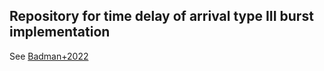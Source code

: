 ## Repository for time delay of arrival type III burst implementation

See [Badman+2022](https://iopscience.iop.org/article/10.3847/1538-4357/ac90c2)
